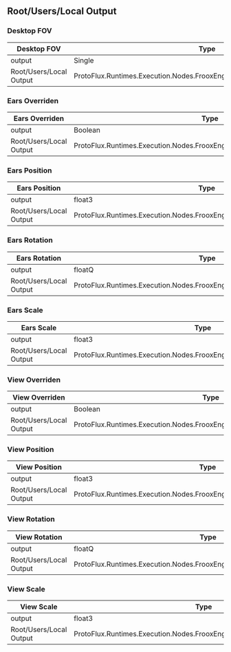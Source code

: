 <!-----------------------------------------------------------------------+
 ! This file has been generated using a script. Do not edit it manually. !
 ! Edit the individual node pages instead.                               !
 +----------------------------------------------------------------------->

## Root/Users/Local Output

### Desktop FOV

<!-- embed:start:ProtoFlux.Runtimes.Execution.Nodes.FrooxEngine.Users.LocalOutput.DesktopFOV -->
<!-- ProtofluxNode:start -->
| Desktop FOV | Type | Label |
| --- | ---- | ----- |
| output | Single | * |
| Root/Users/Local Output | ProtoFlux.Runtimes.Execution.Nodes.FrooxEngine.Users.LocalOutput.DesktopFOV |  |
<!-- ProtofluxNode:end -->
<!-- embed:end:ProtoFlux.Runtimes.Execution.Nodes.FrooxEngine.Users.LocalOutput.DesktopFOV -->


### Ears Overriden

<!-- embed:start:ProtoFlux.Runtimes.Execution.Nodes.FrooxEngine.Users.LocalOutput.EarsOverriden -->
<!-- ProtofluxNode:start -->
| Ears Overriden | Type | Label |
| --- | ---- | ----- |
| output | Boolean | * |
| Root/Users/Local Output | ProtoFlux.Runtimes.Execution.Nodes.FrooxEngine.Users.LocalOutput.EarsOverriden |  |
<!-- ProtofluxNode:end -->
<!-- embed:end:ProtoFlux.Runtimes.Execution.Nodes.FrooxEngine.Users.LocalOutput.EarsOverriden -->


### Ears Position

<!-- embed:start:ProtoFlux.Runtimes.Execution.Nodes.FrooxEngine.Users.LocalOutput.EarsPosition -->
<!-- ProtofluxNode:start -->
| Ears Position | Type | Label |
| --- | ---- | ----- |
| output | float3 | * |
| Root/Users/Local Output | ProtoFlux.Runtimes.Execution.Nodes.FrooxEngine.Users.LocalOutput.EarsPosition |  |
<!-- ProtofluxNode:end -->
<!-- embed:end:ProtoFlux.Runtimes.Execution.Nodes.FrooxEngine.Users.LocalOutput.EarsPosition -->


### Ears Rotation

<!-- embed:start:ProtoFlux.Runtimes.Execution.Nodes.FrooxEngine.Users.LocalOutput.EarsRotation -->
<!-- ProtofluxNode:start -->
| Ears Rotation | Type | Label |
| --- | ---- | ----- |
| output | floatQ | * |
| Root/Users/Local Output | ProtoFlux.Runtimes.Execution.Nodes.FrooxEngine.Users.LocalOutput.EarsRotation |  |
<!-- ProtofluxNode:end -->
<!-- embed:end:ProtoFlux.Runtimes.Execution.Nodes.FrooxEngine.Users.LocalOutput.EarsRotation -->


### Ears Scale

<!-- embed:start:ProtoFlux.Runtimes.Execution.Nodes.FrooxEngine.Users.LocalOutput.EarsScale -->
<!-- ProtofluxNode:start -->
| Ears Scale | Type | Label |
| --- | ---- | ----- |
| output | float3 | * |
| Root/Users/Local Output | ProtoFlux.Runtimes.Execution.Nodes.FrooxEngine.Users.LocalOutput.EarsScale |  |
<!-- ProtofluxNode:end -->
<!-- embed:end:ProtoFlux.Runtimes.Execution.Nodes.FrooxEngine.Users.LocalOutput.EarsScale -->


### View Overriden

<!-- embed:start:ProtoFlux.Runtimes.Execution.Nodes.FrooxEngine.Users.LocalOutput.ViewOverriden -->
<!-- ProtofluxNode:start -->
| View Overriden | Type | Label |
| --- | ---- | ----- |
| output | Boolean | * |
| Root/Users/Local Output | ProtoFlux.Runtimes.Execution.Nodes.FrooxEngine.Users.LocalOutput.ViewOverriden |  |
<!-- ProtofluxNode:end -->
<!-- embed:end:ProtoFlux.Runtimes.Execution.Nodes.FrooxEngine.Users.LocalOutput.ViewOverriden -->


### View Position

<!-- embed:start:ProtoFlux.Runtimes.Execution.Nodes.FrooxEngine.Users.LocalOutput.ViewPosition -->
<!-- ProtofluxNode:start -->
| View Position | Type | Label |
| --- | ---- | ----- |
| output | float3 | * |
| Root/Users/Local Output | ProtoFlux.Runtimes.Execution.Nodes.FrooxEngine.Users.LocalOutput.ViewPosition |  |
<!-- ProtofluxNode:end -->
<!-- embed:end:ProtoFlux.Runtimes.Execution.Nodes.FrooxEngine.Users.LocalOutput.ViewPosition -->


### View Rotation

<!-- embed:start:ProtoFlux.Runtimes.Execution.Nodes.FrooxEngine.Users.LocalOutput.ViewRotation -->
<!-- ProtofluxNode:start -->
| View Rotation | Type | Label |
| --- | ---- | ----- |
| output | floatQ | * |
| Root/Users/Local Output | ProtoFlux.Runtimes.Execution.Nodes.FrooxEngine.Users.LocalOutput.ViewRotation |  |
<!-- ProtofluxNode:end -->
<!-- embed:end:ProtoFlux.Runtimes.Execution.Nodes.FrooxEngine.Users.LocalOutput.ViewRotation -->


### View Scale

<!-- embed:start:ProtoFlux.Runtimes.Execution.Nodes.FrooxEngine.Users.LocalOutput.ViewScale -->
<!-- ProtofluxNode:start -->
| View Scale | Type | Label |
| --- | ---- | ----- |
| output | float3 | * |
| Root/Users/Local Output | ProtoFlux.Runtimes.Execution.Nodes.FrooxEngine.Users.LocalOutput.ViewScale |  |
<!-- ProtofluxNode:end -->
<!-- embed:end:ProtoFlux.Runtimes.Execution.Nodes.FrooxEngine.Users.LocalOutput.ViewScale -->


